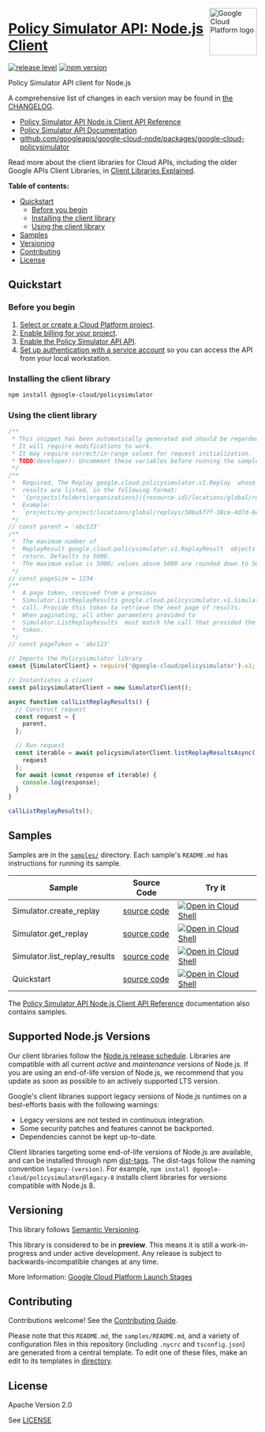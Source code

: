 [//]: # "This README.md file is auto-generated, all changes to this file will be lost."
[//]: # "To regenerate it, use `python -m synthtool`."
<img src="https://avatars2.githubusercontent.com/u/2810941?v=3&s=96" alt="Google Cloud Platform logo" title="Google Cloud Platform" align="right" height="96" width="96"/>

# [Policy Simulator API: Node.js Client](https://github.com/googleapis/google-cloud-node/tree/main/packages/google-cloud-policysimulator)

[![release level](https://img.shields.io/badge/release%20level-preview-yellow.svg?style=flat)](https://cloud.google.com/terms/launch-stages)
[![npm version](https://img.shields.io/npm/v/@google-cloud/policysimulator.svg)](https://www.npmjs.org/package/@google-cloud/policysimulator)




Policy Simulator API client for Node.js


A comprehensive list of changes in each version may be found in
[the CHANGELOG](https://github.com/googleapis/google-cloud-node/tree/main/packages/google-cloud-policysimulator/CHANGELOG.md).

* [Policy Simulator API Node.js Client API Reference][client-docs]
* [Policy Simulator API Documentation][product-docs]
* [github.com/googleapis/google-cloud-node/packages/google-cloud-policysimulator](https://github.com/googleapis/google-cloud-node/tree/main/packages/google-cloud-policysimulator)

Read more about the client libraries for Cloud APIs, including the older
Google APIs Client Libraries, in [Client Libraries Explained][explained].

[explained]: https://cloud.google.com/apis/docs/client-libraries-explained

**Table of contents:**


* [Quickstart](#quickstart)
  * [Before you begin](#before-you-begin)
  * [Installing the client library](#installing-the-client-library)
  * [Using the client library](#using-the-client-library)
* [Samples](#samples)
* [Versioning](#versioning)
* [Contributing](#contributing)
* [License](#license)

## Quickstart

### Before you begin

1.  [Select or create a Cloud Platform project][projects].
1.  [Enable billing for your project][billing].
1.  [Enable the Policy Simulator API API][enable_api].
1.  [Set up authentication with a service account][auth] so you can access the
    API from your local workstation.

### Installing the client library

```bash
npm install @google-cloud/policysimulator
```


### Using the client library

```javascript
/**
 * This snippet has been automatically generated and should be regarded as a code template only.
 * It will require modifications to work.
 * It may require correct/in-range values for request initialization.
 * TODO(developer): Uncomment these variables before running the sample.
 */
/**
 *  Required. The Replay google.cloud.policysimulator.v1.Replay  whose
 *  results are listed, in the following format:
 *  `{projects|folders|organizations}/{resource-id}/locations/global/replays/{replay-id}`
 *  Example:
 *  `projects/my-project/locations/global/replays/506a5f7f-38ce-4d7d-8e03-479ce1833c36`
 */
// const parent = 'abc123'
/**
 *  The maximum number of
 *  ReplayResult google.cloud.policysimulator.v1.ReplayResult  objects to
 *  return. Defaults to 5000.
 *  The maximum value is 5000; values above 5000 are rounded down to 5000.
 */
// const pageSize = 1234
/**
 *  A page token, received from a previous
 *  Simulator.ListReplayResults google.cloud.policysimulator.v1.Simulator.ListReplayResults
 *  call. Provide this token to retrieve the next page of results.
 *  When paginating, all other parameters provided to
 *  Simulator.ListReplayResults  must match the call that provided the page
 *  token.
 */
// const pageToken = 'abc123'

// Imports the Policysimulator library
const {SimulatorClient} = require('@google-cloud/policysimulator').v1;

// Instantiates a client
const policysimulatorClient = new SimulatorClient();

async function callListReplayResults() {
  // Construct request
  const request = {
    parent,
  };

  // Run request
  const iterable = await policysimulatorClient.listReplayResultsAsync(
    request
  );
  for await (const response of iterable) {
    console.log(response);
  }
}

callListReplayResults();

```



## Samples

Samples are in the [`samples/`](https://github.com/googleapis/google-cloud-node/tree/main/packages/google-cloud-policysimulator/samples) directory. Each sample's `README.md` has instructions for running its sample.

| Sample                      | Source Code                       | Try it |
| --------------------------- | --------------------------------- | ------ |
| Simulator.create_replay | [source code](https://github.com/googleapis/google-cloud-node/blob/main/packages/google-cloud-policysimulator/samples/generated/v1/simulator.create_replay.js) | [![Open in Cloud Shell][shell_img]](https://console.cloud.google.com/cloudshell/open?git_repo=https://github.com/googleapis/google-cloud-node&page=editor&open_in_editor=packages/google-cloud-policysimulator/samples/generated/v1/simulator.create_replay.js,packages/google-cloud-policysimulator/samples/README.md) |
| Simulator.get_replay | [source code](https://github.com/googleapis/google-cloud-node/blob/main/packages/google-cloud-policysimulator/samples/generated/v1/simulator.get_replay.js) | [![Open in Cloud Shell][shell_img]](https://console.cloud.google.com/cloudshell/open?git_repo=https://github.com/googleapis/google-cloud-node&page=editor&open_in_editor=packages/google-cloud-policysimulator/samples/generated/v1/simulator.get_replay.js,packages/google-cloud-policysimulator/samples/README.md) |
| Simulator.list_replay_results | [source code](https://github.com/googleapis/google-cloud-node/blob/main/packages/google-cloud-policysimulator/samples/generated/v1/simulator.list_replay_results.js) | [![Open in Cloud Shell][shell_img]](https://console.cloud.google.com/cloudshell/open?git_repo=https://github.com/googleapis/google-cloud-node&page=editor&open_in_editor=packages/google-cloud-policysimulator/samples/generated/v1/simulator.list_replay_results.js,packages/google-cloud-policysimulator/samples/README.md) |
| Quickstart | [source code](https://github.com/googleapis/google-cloud-node/blob/main/packages/google-cloud-policysimulator/samples/quickstart.js) | [![Open in Cloud Shell][shell_img]](https://console.cloud.google.com/cloudshell/open?git_repo=https://github.com/googleapis/google-cloud-node&page=editor&open_in_editor=packages/google-cloud-policysimulator/samples/quickstart.js,packages/google-cloud-policysimulator/samples/README.md) |



The [Policy Simulator API Node.js Client API Reference][client-docs] documentation
also contains samples.

## Supported Node.js Versions

Our client libraries follow the [Node.js release schedule](https://github.com/nodejs/release#release-schedule).
Libraries are compatible with all current _active_ and _maintenance_ versions of
Node.js.
If you are using an end-of-life version of Node.js, we recommend that you update
as soon as possible to an actively supported LTS version.

Google's client libraries support legacy versions of Node.js runtimes on a
best-efforts basis with the following warnings:

* Legacy versions are not tested in continuous integration.
* Some security patches and features cannot be backported.
* Dependencies cannot be kept up-to-date.

Client libraries targeting some end-of-life versions of Node.js are available, and
can be installed through npm [dist-tags](https://docs.npmjs.com/cli/dist-tag).
The dist-tags follow the naming convention `legacy-(version)`.
For example, `npm install @google-cloud/policysimulator@legacy-8` installs client libraries
for versions compatible with Node.js 8.

## Versioning

This library follows [Semantic Versioning](http://semver.org/).







This library is considered to be in **preview**. This means it is still a
work-in-progress and under active development. Any release is subject to
backwards-incompatible changes at any time.


More Information: [Google Cloud Platform Launch Stages][launch_stages]

[launch_stages]: https://cloud.google.com/terms/launch-stages

## Contributing

Contributions welcome! See the [Contributing Guide](https://github.com/googleapis/google-cloud-node/blob/main/CONTRIBUTING.md).

Please note that this `README.md`, the `samples/README.md`,
and a variety of configuration files in this repository (including `.nycrc` and `tsconfig.json`)
are generated from a central template. To edit one of these files, make an edit
to its templates in
[directory](https://github.com/googleapis/synthtool).

## License

Apache Version 2.0

See [LICENSE](https://github.com/googleapis/google-cloud-node/blob/main/LICENSE)

[client-docs]: https://cloud.google.com/nodejs/docs/reference/policysimulator/latest
[product-docs]: https://cloud.google.com/policy-intelligence/docs/iam-simulator-overview
[shell_img]: https://gstatic.com/cloudssh/images/open-btn.png
[projects]: https://console.cloud.google.com/project
[billing]: https://support.google.com/cloud/answer/6293499#enable-billing
[enable_api]: https://console.cloud.google.com/flows/enableapi?apiid=policysimulator.googleapis.com
[auth]: https://cloud.google.com/docs/authentication/getting-started
